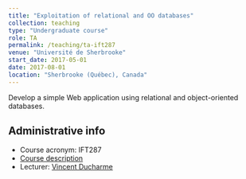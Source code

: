 ```yaml
---
title: "Exploitation of relational and OO databases"
collection: teaching
type: "Undergraduate course"
role: TA
permalink: /teaching/ta-ift287
venue: "Université de Sherbrooke"
start_date: 2017-05-01
date: 2017-08-01
location: "Sherbrooke (Québec), Canada"
---
```


Develop a simple Web application using relational and object-oriented databases.

## Administrative info
- Course acronym: IFT287
- [Course description](https://www.usherbrooke.ca/admission/fiches-cours/IFT287)
- Lecturer: [Vincent Ducharme](https://www.usherbrooke.ca/informatique/nous-joindre/personnel/personnel-professionnel/vincent-ducharme)

